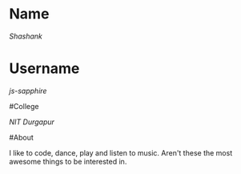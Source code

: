 # Name

*Shashank*

# Username

*js-sapphire*

#College

*NIT Durgapur*

#About

I like to code, dance, play and listen to music. Aren't these the most awesome things to be interested in.